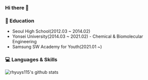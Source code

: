 ### Hi there 👋

<!--
**rhyuys115/rhyuys115** is a ✨ _special_ ✨ repository because its `README.md` (this file) appears on your GitHub profile.

Here are some ideas to get you started:

- 🔭 I’m currently working on ...
- 🌱 I’m currently learning ...
- 👯 I’m looking to collaborate on ...
- 🤔 I’m looking for help with ...
- 💬 Ask me about ...
- 📫 How to reach me: ...
- 😄 Pronouns: ...
- ⚡ Fun fact: ...
-->
### 📝 Education
- Seoul High School(2012.03 ~ 2014.02)
- Yonsei University(2014.03 ~ 2021.02) - Chemical & Biomolecular Engineering
- Samsung SW Academy for Youth(2021.01 ~)

### 💻 Languages & Skills

<!-- 
[![Top Langs](https://github-readme-stats.vercel.app/api/top-langs/?username=rhyuys115)](https://github.com/anuraghazra/github-readme-stats) -->
![rhyuys115's github stats](https://github-readme-stats.vercel.app/api?username=rhyuys115&theme=synthwave&show_icons=true)
